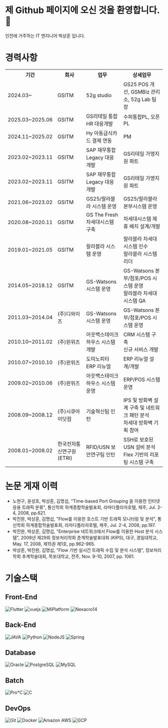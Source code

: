# 제 Github 페이지에 오신 것을 환영합니다. 👋

인천에 거주하는 IT 엔지니어 박상훈 입니다. 

# 경력사항

<table>
  <tr>
    <th>기간</th>
    <th>회사</th>
    <th>업무</th>
    <th>상세업무</th>
  </tr>
  <tr>
    <td>2024.03~</td>
    <td>GSITM</td>
    <td>52g studio</td>
    <td>GS25 POS 개선, GSMBiz 관리소, 52g Lab 팀장</td>
  </tr>
  <tr>
    <td>2025.03~2025.06</td>
    <td>GSITM</td>
    <td>GS리테일 통합HR 대응개발</td>
    <td>수퍼통합PL, 오픈PL</td>
  </tr>
  <tr>
    <td>2024.11~2025.02</td>
    <td>GSITM</td>
    <td>Hy 아동급식카드 결제 연동</td>
    <td>PM</td>
  </tr>
  <tr>
    <td>2023.02~2023.11</td>
    <td>GSITM</td>
    <td>SAP 재무통합 Legacy 대응개발</td>
    <td>GS리테일 가맹지원 파트</td>
  </tr>
  <tr>
    <td>2023.02~2023.11</td>
    <td>GSITM</td>
    <td>SAP 재무통합 Legacy 대응개발</td>
    <td>GS리테일 가맹지원 파트</td>
  </tr>
  <tr>
    <td>2021.06~2023.02</td>
    <td>GSITM</td>
    <td>GS25/랄라블라 시스템 운영</td>
    <td>GS25/랄라블라 본부시스템 운영</td>
  </tr>
  <tr>
    <td>2020.08~2020.11</td>
    <td>GSITM</td>
    <td>GS The Fresh 차세대시스템 구축</td>
    <td>차세대시스템 제휴 배치 설계/개발</td>
  </tr>
  <tr>
    <td>2019.01~2021.05</td>
    <td>GSITM</td>
    <td>랄라블라 시스템 운영</td>
    <td>랄라블라 차세대 시스템 인수<br>랄라블라 시스템 리더</td>
  </tr>
  <tr>
    <td>2014.05~2018.12</td>
    <td>GSITM</td>
    <td>GS-Watsons 시스템 운영</td>
    <td>GS-Watsons 본부/점포/POS 시스템 운영<br>랄라블라 차세대 시스템 QA</td>
  </tr>
  <tr>
    <td>2011.03~2014.04</td>
    <td>(주)디와이즈</td>
    <td>GS-Watsons 시스템 운영</td>
    <td>GS-Watsons 본부/점포/POS 시스템 운영</td>
  </tr>
  <tr>
    <td>2010.10~2011.02</td>
    <td>(주)윈위즈</td>
    <td>아웃백스테이크하우스 시스템 개발</td>
    <td>CRM 시스템 구축<br>신규 서비스 개발</td>
  </tr>
  <tr>
    <td>2010.07~2010.10</td>
    <td>(주)윈위즈</td>
    <td>도미노피타 ERP 리뉴얼</td>
    <td>ERP 리뉴얼 설계/개발</td>
  </tr>
  <tr>
    <td>2009.02~2010.06</td>
    <td>(주)윈위즈</td>
    <td>아웃백스테이크하우스 시스템 운영</td>
    <td>ERP/POS 시스템 운영</td>
  </tr>
  <tr>
    <td>2008.09~2008.12</td>
    <td>(주)시큐아이닷컴</td>
    <td>기술혁신팀 인턴</td>
    <td>IPS 및 방화벽 설계 구축 및 네트워크 패턴 분석<br>차세대 방화벽 기획 참여</td>
  </tr>
  <tr>
    <td>2008.01~2008.02</td>
    <td>한국전자통신연구원 (ETRI)</td>
    <td>RFID/USN 보안연구팀 인턴</td>
    <td>SSH로 보호된 USN 설비 분석<br>Flex 기반의 리포팅 시스템 구축</td>
  </tr>
</table>

# 논문 게재 이력
* 노현구, 윤성호, 박상훈, 김명섭, "Time-based Port Grouping 을 이용한 인터넷 응용 트래픽 분류", 통신학회 하계종합학술발표회, 라마다플라자호텔, 제주, Jul. 2-4, 2008, pp.621.
* 박진완, 박상훈, 김명섭, "Flow를 이용한 호스트 기반 트래픽 모니터링 및 분석", 통신학회 하계종합학술발표회, 라마다플라자호텔, 제주, Jul. 2-4, 2008, pp.197.
* 박진완, 박상훈, 김명섭, "Enterprise 네트워크에서 Flow를 이용한 Host 분석 시스템", 2008년 제29회 정보처리학회 춘계학술발표대회 (KIPS), 대구, 경일대학교, May. 17, 2008, 제15권 제1호, pp.962-965.
* 박상훈, 박진완, 김명섭, "Flow 기반 실시간 트래픽 수집 및 분석 시스템", 정보처리학회 추계학술대회, 목포대학교, 전주, Nov. 9-10, 2007, pp. 1061.

# 기술스택
## Front-End

![Flutter](https://img.shields.io/badge/-Flutter-green?style=for-the-badge&logo=flutter)
![vuejs](https://img.shields.io/badge/-vuejs-green?style=for-the-badge&logo=vue.js)
![MiPlatform](https://img.shields.io/badge/-MiPlatform-green?style=for-the-badge&logo=miplatform)
![Nexacro14](https://img.shields.io/badge/-Nexacro14-green?style=for-the-badge&logo=tobesoft)

## Back-End

![JAVA](https://img.shields.io/badge/-JAVA-green?style=for-the-badge&logo=JAVA)
![Python](https://img.shields.io/badge/-Python-green?style=for-the-badge&logo=python)
![NodeJS](https://img.shields.io/badge/-NodeJS-green?style=for-the-badge&logo=node.js)
![Spring](https://img.shields.io/badge/-Spring-green?style=for-the-badge&logo=spring)

## Database

![Oracle](https://img.shields.io/badge/-Oracle-green?style=for-the-badge&logo=Oracle)
![PostgreSQL](https://img.shields.io/badge/-PostgreSQL-green?style=for-the-badge&logo=PostgreSQL)
![MySQL](https://img.shields.io/badge/-MySQL-green?style=for-the-badge&logo=MySQL)

## Batch

![Pro*C](https://img.shields.io/badge/-Pro*C-green?style=for-the-badge&logo=c)
![C](https://img.shields.io/badge/-C-green?style=for-the-badge&logo=c)

## DevOps

![Git](https://img.shields.io/badge/-Git-green?style=for-the-badge&logo=git)
![Docker](https://img.shields.io/badge/-Docker-green?style=for-the-badge&logo=docker)
![Amazon AWS](https://img.shields.io/badge/-AWS-green?style=for-the-badge&logo=Amazon-AWS)
![GCP](https://img.shields.io/badge/-GCP-green?style=for-the-badge&logo=Google-Cloud)

<!--
**bbarkthong/bbarkthong** is a ✨ _special_ ✨ repository because its `README.md` (this file) appears on your GitHub profile.

Here are some ideas to get you started:

- 🔭 I’m currently working on ...
- 🌱 I’m currently learning ...
- 👯 I’m looking to collaborate on ...
- 🤔 I’m looking for help with ...
- 💬 Ask me about ...
- 📫 How to reach me: ...
- 😄 Pronouns: ...
- ⚡ Fun fact: ...
-->
